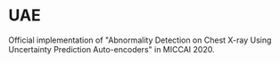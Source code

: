 # UAE
Official implementation of "Abnormality Detection on Chest X-ray Using Uncertainty Prediction Auto-encoders" in MICCAI 2020.
